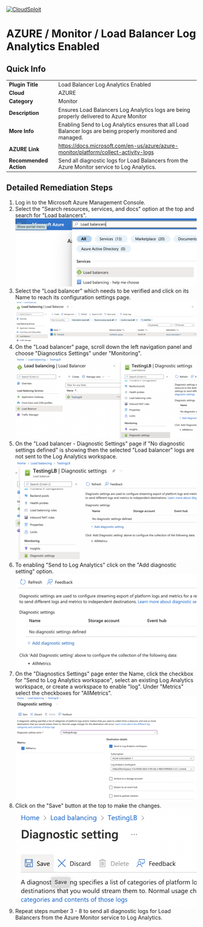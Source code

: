 [![CloudSploit](https://cloudsploit.com/img/logo-new-big-text-100.png "CloudSploit")](https://cloudsploit.com)

# AZURE / Monitor / Load Balancer Log Analytics Enabled

## Quick Info

| | |
|-|-|
| **Plugin Title** | Load Balancer Log Analytics Enabled |
| **Cloud** | AZURE |
| **Category** | Monitor |
| **Description** | Ensures Load Balancers Log Analytics logs are being properly delivered to Azure Monitor |
| **More Info** | Enabling Send to Log Analytics ensures that all Load Balancer logs are being properly monitored and managed. |
| **AZURE Link** | https://docs.microsoft.com/en-us/azure/azure-monitor/platform/collect-activity-logs |
| **Recommended Action** | Send all diagnostic logs for Load Balancers from the Azure Monitor service to Log Analytics. |

## Detailed Remediation Steps

1. Log in to the Microsoft Azure Management Console.
2. Select the "Search resources, services, and docs" option at the top and search for "Load balancers". </br> <img src="/resources/azure/monitor/load-balancer-log-analytics-enabled/step2.png"/>
3. Select the "Load balancer" which needs to be verified and click on its Name to reach its configuration settings page.</br> <img src="/resources/azure/monitor/load-balancer-log-analytics-enabled/step3.png"/>
4. On the "Load balancer" page, scroll down the left navigation panel and choose "Diagnostics Settings" under "Monitoring".</br> <img src="/resources/azure/monitor/load-balancer-log-analytics-enabled/step4.png"/>
5. On the "Load balancer - Diagnostic Settings" page if "No diagnostic settings defined" is showing then the selected "Load balancer" logs are not sent to the Log Analytics workspace.</br> <img src="/resources/azure/monitor/load-balancer-log-analytics-enabled/step5.png"/>
6. To enabling "Send to Log Analytics" click on the "Add diagnostic setting" option.</br> <img src="/resources/azure/monitor/load-balancer-log-analytics-enabled/step6.png"/>
7. On the "Diagnostics Settings" page enter the Name, click the checkbox for "Send to Log Analytics workspace", select an existing Log Analytics workspace, or create a workspace to enable "log". Under "Metrics" select the checkboxes for "AllMetrics".</br> <img src="/resources/azure/monitor/load-balancer-log-analytics-enabled/step7.png"/>
8. Click on the "Save" button at the top to make the changes.</br> <img src="/resources/azure/monitor/load-balancer-log-analytics-enabled/step8.png"/>
9. Repeat steps number 3 - 8 to send all diagnostic logs for Load Balancers from the Azure Monitor service to Log Analytics.
